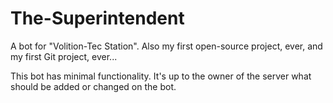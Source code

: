 # The-Superintendent
A bot for "Volition-Tec Station". Also my first open-source project, ever, and my first Git project, ever...

This bot has minimal functionality. It's up to the owner of the server what should be added or changed on the bot.
